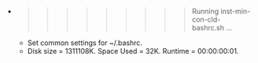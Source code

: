 * >>>>>>>>> Running inst-min-con-cld-bashrc.sh ...
  * Set common settings for ~/.bashrc.
  * Disk size = 1311108K. Space Used = 32K. Runtime = 00:00:00:01.
